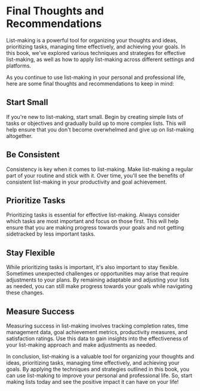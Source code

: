 Final Thoughts and Recommendations
=========================================================

List-making is a powerful tool for organizing your thoughts and ideas, prioritizing tasks, managing time effectively, and achieving your goals. In this book, we've explored various techniques and strategies for effective list-making, as well as how to apply list-making across different settings and platforms.

As you continue to use list-making in your personal and professional life, here are some final thoughts and recommendations to keep in mind:

Start Small
-----------

If you're new to list-making, start small. Begin by creating simple lists of tasks or objectives and gradually build up to more complex lists. This will help ensure that you don't become overwhelmed and give up on list-making altogether.

Be Consistent
-------------

Consistency is key when it comes to list-making. Make list-making a regular part of your routine and stick with it. Over time, you'll see the benefits of consistent list-making in your productivity and goal achievement.

Prioritize Tasks
----------------

Prioritizing tasks is essential for effective list-making. Always consider which tasks are most important and focus on those first. This will help ensure that you are making progress towards your goals and not getting sidetracked by less important tasks.

Stay Flexible
-------------

While prioritizing tasks is important, it's also important to stay flexible. Sometimes unexpected challenges or opportunities may arise that require adjustments to your plans. By remaining adaptable and adjusting your lists as needed, you can still make progress towards your goals while navigating these changes.

Measure Success
---------------

Measuring success in list-making involves tracking completion rates, time management data, goal achievement metrics, productivity measures, and satisfaction ratings. Use this data to gain insights into the effectiveness of your list-making approach and make adjustments as needed.

In conclusion, list-making is a valuable tool for organizing your thoughts and ideas, prioritizing tasks, managing time effectively, and achieving your goals. By applying the techniques and strategies outlined in this book, you can use list-making to improve your personal and professional life. So, start making lists today and see the positive impact it can have on your life!

